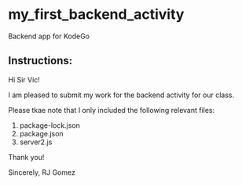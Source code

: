 # my_first_backend_activity
Backend app for KodeGo


## Instructions:

Hi Sir Vic! 

I am pleased to submit my work for the backend activity for our class.

Please tkae note that I only included the following relevant files:
1. package-lock.json
2. package.json
3. server2.js

Thank you!

Sincerely,
RJ Gomez
